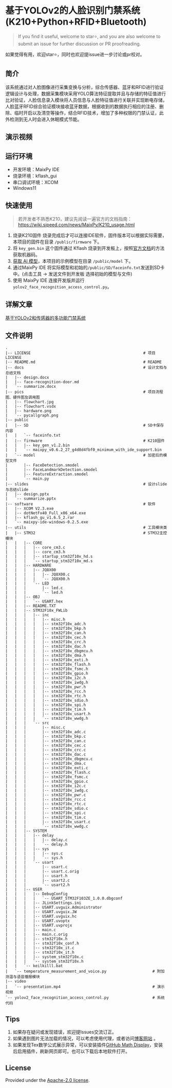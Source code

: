 # 基于YOLOv2的人脸识别门禁系统(K210+Python+RFID+Bluetooth)
>  If you find it useful, welcome to star⭐, and you are also welcome to submit an issue for further discussion or PR proofreading.

如果觉得有用，欢迎star⭐，同时也欢迎提issue进一步讨论或pr校对。

## 简介

该系统通过对人脸图像进行采集变换与分析，综合传感器、蓝牙和RFID进行验证逻辑设计与处理，数据采集模块采用YOLO算法特征提取并且与存储的特征值进行比对验证，人脸信息录入模块将人员信息与人脸特征值进行关联并实现断电存储，人脸蓝牙RFID综合验证模块接收蓝牙数据，根据收到的数据执行相应的注册、删除、临时开启以及清空等操作，结合RFID技术，增加了多种权限的门禁认证，此外检测到无人时会进入休眠模式节能。

## 演示视频



## 运行环境

- 开发环境：MaixPy IDE
- 烧录环境：kflash_gui
- 串口调试环境：XCOM
- Windows11

## 快速使用

>  若开发者不熟悉K210，建议先阅读一遍官方的文档指南：https://wiki.sipeed.com/news/MaixPy/K210_usage.html

1. 烧录K210固件 烧录完成后才可以连接IDE软件，固件版本可以根据实际需要，本项目的固件在目录 `/public/firmware` 下。
2. 将 `key_gen.bin` 这个固件通过 Kflash 烧录到开发板上，按照[官方文档](https://wiki.sipeed.com/news/MaixPy/K210_usage.html#%E5%A6%82%E4%BD%95%E8%8E%B7%E5%8F%96%E5%BC%80%E5%8F%91%E6%9D%BF%EF%BC%88%E6%9C%BA%E5%99%A8%E7%A0%81%EF%BC%89)的方法获取机器码。
3. [获取 AI 模型](https://maixhub.com/model/zoo/60)，本项目的示例模型在目录 `/public/model` 下。
4. 通过MaixPy IDE 将实际模型和初始的`/public/SD/faceinfo.txt`发送到SD卡中。(点击工具 -> 发送文件到开发板 选择初始的模型与文件)
5. 使用 MaixPy IDE 连接开发版并运行 `yolov2_face_recognition_access_control.py`。

## 详解文章

[基于YOLOv2和传感器的多功能门禁系统]()

## 文件说明

```
.
|-- LICENSE													# 项目LICENSE
|-- README.md												# README
|-- docs													# 设计文档与总结文档
|   |-- design.docx
|   |-- face-recognition-door.md
|   `-- summarize.docx
|-- pics													# 项目流程图、硬件图及调用图
|   |-- flowchart.jpg
|   |-- flowchart.vsdx
|   |-- hardware.png
|   `-- pycallgraph.png
|-- public
|   |-- SD													# SD卡保存内容
|   |   `-- faceinfo.txt
|   |-- firmware											# K210固件
|   |   |-- key_gen_v1.2.bin
|   |   `-- maixpy_v0.6.2_27_g4d8d4fbf0_minimum_with_ide_support.bin
|   `-- model												# 加密后的模型文件
|       |-- FaceDetection.smodel
|       |-- FaceLandmarkDetection.smodel
|       |-- FeatureExtraction.smodel
|       `-- main.py
|-- slides													# 设计slide与总结slide
|   |-- design.pptx
|   `-- summarize.pptx
|-- software												# 软件
|   |-- XCOM V2.3.exe
|   |-- dotNetFx40_Full_x86_x64.exe
|   |-- kflash_gu_v1.6.5_2.rar
|   `-- maixpy-ide-windows-0.2.5.exe
|-- utils													# 工具模块类
|   |-- STM32												# STM32主控模块
|   |   |-- CORE
|   |   |   |-- core_cm3.c
|   |   |   |-- core_cm3.h
|   |   |   |-- startup_stm32f10x_hd.s
|   |   |   `-- startup_stm32f10x_md.s
|   |   |-- HARDWARE
|   |   |   |-- JQ8X00
|   |   |   |   |-- JQ8X00.c
|   |   |   |   `-- JQ8X00.h
|   |   |   `-- LED
|   |   |       |-- led.c
|   |   |       `-- led.h
|   |   |-- OBJ
|   |   |   `-- USART.hex
|   |   |-- README.TXT
|   |   |-- STM32F10x_FWLib
|   |   |   |-- inc
|   |   |   |   |-- misc.h
|   |   |   |   |-- stm32f10x_adc.h
|   |   |   |   |-- stm32f10x_bkp.h
|   |   |   |   |-- stm32f10x_can.h
|   |   |   |   |-- stm32f10x_cec.h
|   |   |   |   |-- stm32f10x_crc.h
|   |   |   |   |-- stm32f10x_dac.h
|   |   |   |   |-- stm32f10x_dbgmcu.h
|   |   |   |   |-- stm32f10x_dma.h
|   |   |   |   |-- stm32f10x_exti.h
|   |   |   |   |-- stm32f10x_flash.h
|   |   |   |   |-- stm32f10x_fsmc.h
|   |   |   |   |-- stm32f10x_gpio.h
|   |   |   |   |-- stm32f10x_i2c.h
|   |   |   |   |-- stm32f10x_iwdg.h
|   |   |   |   |-- stm32f10x_pwr.h
|   |   |   |   |-- stm32f10x_rcc.h
|   |   |   |   |-- stm32f10x_rtc.h
|   |   |   |   |-- stm32f10x_sdio.h
|   |   |   |   |-- stm32f10x_spi.h
|   |   |   |   |-- stm32f10x_tim.h
|   |   |   |   |-- stm32f10x_usart.h
|   |   |   |   `-- stm32f10x_wwdg.h
|   |   |   `-- src
|   |   |       |-- misc.c
|   |   |       |-- stm32f10x_adc.c
|   |   |       |-- stm32f10x_bkp.c
|   |   |       |-- stm32f10x_can.c
|   |   |       |-- stm32f10x_cec.c
|   |   |       |-- stm32f10x_crc.c
|   |   |       |-- stm32f10x_dac.c
|   |   |       |-- stm32f10x_dbgmcu.c
|   |   |       |-- stm32f10x_dma.c
|   |   |       |-- stm32f10x_exti.c
|   |   |       |-- stm32f10x_flash.c
|   |   |       |-- stm32f10x_fsmc.c
|   |   |       |-- stm32f10x_gpio.c
|   |   |       |-- stm32f10x_i2c.c
|   |   |       |-- stm32f10x_iwdg.c
|   |   |       |-- stm32f10x_pwr.c
|   |   |       |-- stm32f10x_rcc.c
|   |   |       |-- stm32f10x_rtc.c
|   |   |       |-- stm32f10x_sdio.c
|   |   |       |-- stm32f10x_spi.c
|   |   |       |-- stm32f10x_tim.c
|   |   |       |-- stm32f10x_usart.c
|   |   |       `-- stm32f10x_wwdg.c
|   |   |-- SYSTEM
|   |   |   |-- delay
|   |   |   |   |-- delay.c
|   |   |   |   `-- delay.h
|   |   |   |-- sys
|   |   |   |   |-- sys.c
|   |   |   |   `-- sys.h
|   |   |   `-- usart
|   |   |       |-- usart.c
|   |   |       |-- usart.c.orig
|   |   |       |-- usart.h
|   |   |       |-- usart2.c
|   |   |       `-- usart2.h
|   |   |-- USER
|   |   |   |-- DebugConfig
|   |   |   |   `-- USART_STM32F103ZE_1.0.0.dbgconf
|   |   |   |-- JLinkSettings.ini
|   |   |   |-- USART.uvguix.Administrator
|   |   |   |-- USART.uvguix.JW
|   |   |   |-- USART.uvguix.hc
|   |   |   |-- USART.uvoptx
|   |   |   |-- USART.uvprojx
|   |   |   |-- main.c
|   |   |   |-- main.c.orig
|   |   |   |-- stm32f10x.h
|   |   |   |-- stm32f10x_conf.h
|   |   |   |-- stm32f10x_it.c
|   |   |   |-- stm32f10x_it.h
|   |   |   |-- system_stm32f10x.c
|   |   |   `-- system_stm32f10x.h
|   |   `-- keilkilll.bat
|   `-- temperature_measurement_and_voice.py					# 附加测温与语音播报模块
|-- video
|   `-- presentation.mp4										# 演示视频
`-- yolov2_face_recognition_access_control.py					# 系统代码
```

## Tips

1. 如果存在疑问或发现错误，欢迎提Issues交流订正。
2. 如果遇到图片无法加载的情况，可以考虑使用代理，或者访问[博客网站](https://blog.csdn.net/m0_52316372) 。
3. 如果发现Tex数学公式展示异常，可以安装插件[GitHub Math Display](https://chrome.google.com/webstore/detail/github-math-display/cgolaobglebjonjiblcjagnpmdmlgmda?hl=zh-CN)，安装后启用插件，刷新网页即可。也可以下载后本地软件打开。

## License

Provided under the [Apache-2.0 license](https://github.com/timerring/mmpretrain/blob/main/LICENSE).
